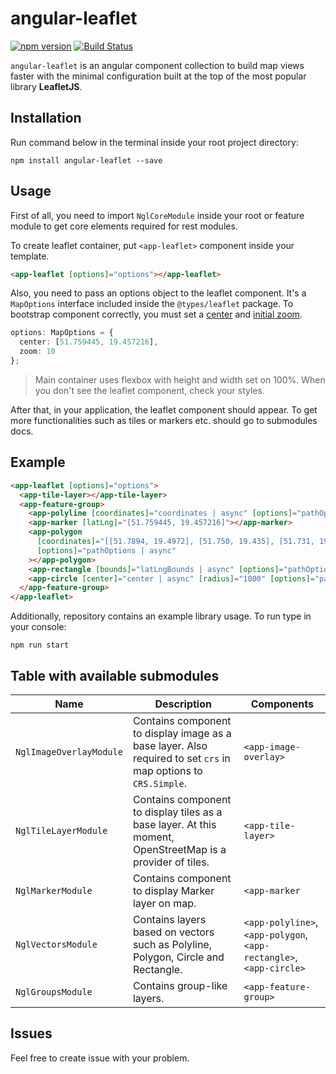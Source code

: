 # angular-leaflet

[![npm version](https://badge.fury.io/js/angular-leaflet.svg)](https://badge.fury.io/js/angular-leaflet)
[![Build Status](https://travis-ci.org/kklimczak/angular-leaflet.svg?branch=master)](https://travis-ci.org/kklimczak/angular-leaflet)

`angular-leaflet` is an angular component collection to build map views faster with the minimal configuration built at the top of the most popular library **LeafletJS**.

## Installation

Run command below in the terminal inside your root project directory:

```shell
npm install angular-leaflet --save
```

## Usage

First of all, you need to import `NglCoreModule` inside your root or feature module to get core elements required for rest modules.

To create leaflet container, put `<app-leaflet>` component inside your template.

```html
<app-leaflet [options]="options"></app-leaflet>
```

Also, you need to pass an options object to the leaflet component. It's a `MapOptions` interface included inside the `@types/leaflet` package. To bootstrap component correctly, you must set a [center](https://leafletjs.com/reference-1.5.0.html#map-center) and [initial zoom](https://leafletjs.com/reference-1.5.0.html#map-zoom).

```typescript
options: MapOptions = {
  center: [51.759445, 19.457216],
  zoom: 10
};
```

> Main container uses flexbox with height and width set on 100%. When you don't see the leaflet component, check your styles.

After that, in your application, the leaflet component should appear. To get more functionalities such as tiles or markers etc. should go to submodules docs.

## Example

```html
<app-leaflet [options]="options">
  <app-tile-layer></app-tile-layer>
  <app-feature-group>
    <app-polyline [coordinates]="coordinates | async" [options]="pathOptions | async"></app-polyline>
    <app-marker [latLng]="[51.759445, 19.457216]"></app-marker>
    <app-polygon
      [coordinates]="[[51.7894, 19.4972], [51.750, 19.435], [51.731, 19.471]]"
      [options]="pathOptions | async"
    ></app-polygon>
    <app-rectangle [bounds]="latLngBounds | async" [options]="pathOptions | async"></app-rectangle>
    <app-circle [center]="center | async" [radius]="1000" [options]="pathOptions | async"></app-circle>
  </app-feature-group>
</app-leaflet>
```

Additionally, repository contains an example library usage. To run type in your console:

```shell
npm run start
```

## Table with available submodules

| Name                    | Description                                                                                                     | Components                                                          |
| ----------------------- | --------------------------------------------------------------------------------------------------------------- | ------------------------------------------------------------------- |
| `NglImageOverlayModule` | Contains component to display image as a base layer. Also required to set `crs` in map options to `CRS.Simple`. | `<app-image-overlay>`                                               |
| `NglTileLayerModule`    | Contains component to display tiles as a base layer. At this moment, OpenStreetMap is a provider of tiles.      | `<app-tile-layer>`                                                  |
| `NglMarkerModule`       | Contains component to display Marker layer on map.                                                              | `<app-marker`                                                       |
| `NglVectorsModule`      | Contains layers based on vectors such as Polyline, Polygon, Circle and Rectangle.                               | `<app-polyline>`, `<app-polygon`, `<app-rectangle>`, `<app-circle>` |
| `NglGroupsModule`       | Contains group-like layers.                                                                                     | `<app-feature-group>`                                               |

## Issues

Feel free to create issue with your problem.
